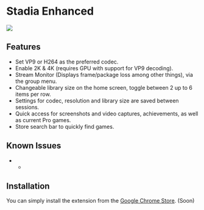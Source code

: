 # Stadia Enhanced

![](blob:https://imgur.com/6f457a85-bb05-45ce-9d6d-4653f1cbce17)

## Features

* Set VP9 or H264 as the preferred codec.
* Enable 2K & 4K (requires GPU with support for VP9 decoding).
* Stream Monitor (Displays frame/package loss among other things), via the group menu.
* Changeable library size on the home screen, toggle between 2 up to 6 items per row.
* Settings for codec, resolution and library size are saved between sessions.
* Quick access for screenshots and video captures, achievements, as well as current Pro games.
* Store search bar to quickly find games.

## Known Issues

* -

## Installation

You can simply install the extension from the [Google Chrome Store](). (Soon)
